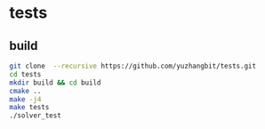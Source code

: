 # tests

## build 
```bash
git clone  --recursive https://github.com/yuzhangbit/tests.git
cd tests
mkdir build && cd build
cmake .. 
make -j4 
make tests 
./solver_test

```
